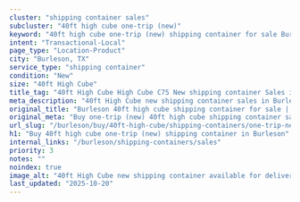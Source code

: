 ```yaml
---
cluster: "shipping container sales"
subcluster: "40ft high cube one-trip (new)"
keyword: "40ft high cube one-trip (new) shipping container for sale Burleson, TX"
intent: "Transactional-Local"
page_type: "Location-Product"
city: "Burleson, TX"
service_type: "shipping container"
condition: "New"
size: "40ft High Cube"
title_tag: "40ft High Cube High Cube C75 New shipping container Sales in Burleson | LC Container"
meta_description: "40ft High Cube new shipping container sales in Burleson. High cube containers with extra height. Fast delivery, competitive pricing. Serving shipping containers area. Quote ID: OHV. Call (214) 524-4168 for your free quote today."
original_title: "Burleson 40ft high cube shipping container for sale | LC"
original_meta: "Buy one-trip (new) 40ft high cube shipping container sale with local delivery in Burleson, TX. LC Container — local Since 2003. Request a fast quote today."
url_slug: "/burleson/buy/40ft-high-cube/shipping-containers/one-trip-new"
h1: "Buy 40ft high cube one-trip (new) shipping container in Burleson"
internal_links: "/burleson/shipping-containers/sales"
priority: 3
notes: ""
noindex: true
image_alt: "40ft High Cube new shipping container available for delivery in Burleson"
last_updated: "2025-10-20"
---
```


<!-- TODO: Add unique city/inventory copy, images, and internal links here. -->
